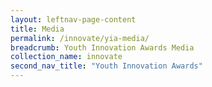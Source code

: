 ```yaml
---
layout: leftnav-page-content
title: Media
permalink: /innovate/yia-media/
breadcrumb: Youth Innovation Awards Media
collection_name: innovate
second_nav_title: "Youth Innovation Awards"
---
```

